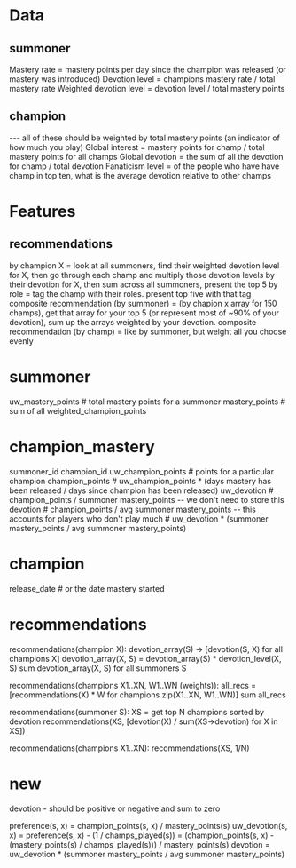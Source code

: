 

Data
=========
summoner
---------
Mastery rate = mastery points per day since the champion was released (or mastery was introduced)
Devotion level = champions mastery rate / total mastery rate
Weighted devotion level = devotion level / total mastery points

champion
---------
--- all of these should be weighted by total mastery points (an indicator of how much you play)
Global interest = mastery points for champ / total mastery points for all champs
Global devotion = the sum of all the devotion for champ / total devotion
Fanaticism level = of the people who have have champ in top ten, what is the average devotion relative to other champs


Features
==========
recommendations
---------
by champion X = look at all summoners, find their weighted devotion level for X, then go through each champ and multiply those devotion levels by their devotion for X, then sum across all summoners, present the top 5
by role = tag the champ with their roles. present top five with that tag
composite recommendation (by summoner) = (by chapion x array for 150 champs), get that array for your top 5 (or represent most of ~90% of your devotion), sum up the arrays weighted by your devotion.
composite recommendation (by champ) = like by summoner, but weight all you choose evenly










summoner
========
uw_mastery_points      # total mastery points for a summoner
mastery_points         # sum of all weighted_champion_points


champion_mastery
========
summoner_id
champion_id
uw_champion_points          # points for a particular champion
champion_points             # uw_champion_points * (days mastery has been released / days since champion has been released)
uw_devotion                 # champion_points / summoner mastery_points          -- we don't need to store this
devotion                    # champion_points / avg summoner mastery_points      -- this accounts for players who don't play much
                            # uw_devotion * (summoner mastery_points / avg summoner mastery_points)

champion
========
release_date        # or the date mastery started


recommendations
========
recommendations(champion X):
    devotion_array(S) -> [devotion(S, X) for all champions X]
    devotion_array(X, S) = devotion_array(S) * devotion_level(X, S)
    sum devotion_array(X, S) for all summoners S

recommendations(champions X1..XN, W1..WN (weights)):
    all_recs = [recommendations(X) * W for champions zip(X1..XN, W1..WN)]
    sum all_recs

recommendations(summoner S):
    XS = get top N champions sorted by devotion
    recommendations(XS, [devotion(X) / sum(XS->devotion) for X in XS])

recommendations(champions X1..XN):
    recommendations(XS, 1/N)







new
======
devotion - should be positive or negative and sum to zero

preference(s, x) = champion_points(s, x) / mastery_points(s)
uw_devotion(s, x) = preference(s, x) - (1 / champs_played(s))
                  = (champion_points(s, x) - (mastery_points(s) / champs_played(s))) / mastery_points(s)
devotion = uw_devotion * (summoner mastery_points / avg summoner mastery_points)
